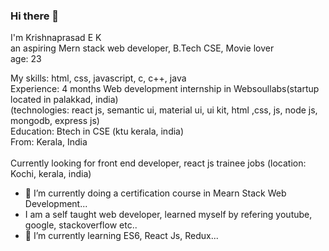 ### Hi there 👋

I'm Krishnaprasad E K
<br>
an aspiring Mern stack web developer, B.Tech CSE, Movie lover
<br>
age: 23
<br>

My skills: html, css, javascript, c, c++, java
<br>
Experience: 4 months Web development internship in Websoullabs(startup located in palakkad, india)
<br>
(technologies: react js, semantic ui, material ui, ui kit, html ,css, js, node js, mongodb, express js)
<br>
Education: Btech in CSE (ktu kerala, india)
<br>
From: Kerala, India
<br>
<br>
Currently looking for front end developer, react js trainee jobs (location: Kochi, kerala, india)
<br>

- 🔭 I’m currently doing a certification course in Mearn Stack Web Development...
- I am a self taught web developer, learned myself by refering youtube, google, stackoverflow etc..
- 🌱 I’m currently learning ES6, React Js, Redux...

